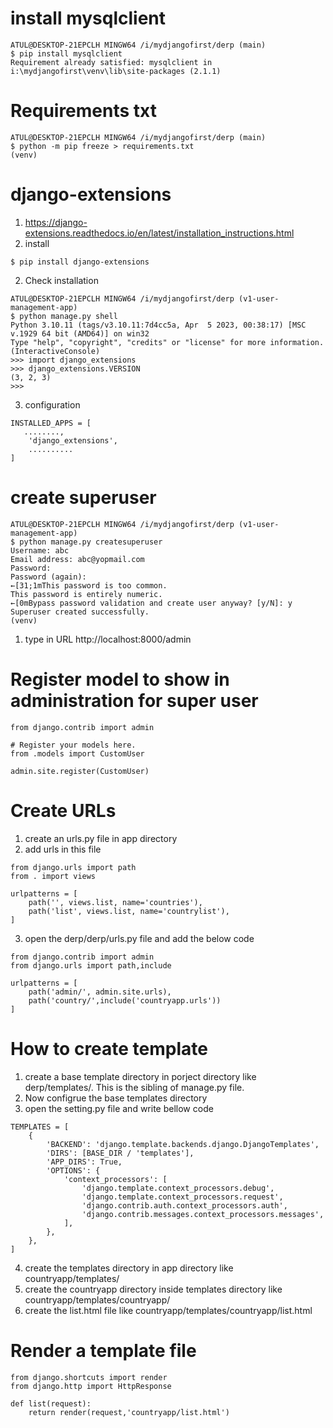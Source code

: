# install mysqlclient
```
ATUL@DESKTOP-21EPCLH MINGW64 /i/mydjangofirst/derp (main)
$ pip install mysqlclient
Requirement already satisfied: mysqlclient in i:\mydjangofirst\venv\lib\site-packages (2.1.1)
```

# Requirements txt
```
ATUL@DESKTOP-21EPCLH MINGW64 /i/mydjangofirst/derp (main)
$ python -m pip freeze > requirements.txt
(venv) 
```

# django-extensions
1. https://django-extensions.readthedocs.io/en/latest/installation_instructions.html 
2. install 
```
$ pip install django-extensions
```

2. Check installation
```
ATUL@DESKTOP-21EPCLH MINGW64 /i/mydjangofirst/derp (v1-user-management-app)
$ python manage.py shell
Python 3.10.11 (tags/v3.10.11:7d4cc5a, Apr  5 2023, 00:38:17) [MSC v.1929 64 bit (AMD64)] on win32
Type "help", "copyright", "credits" or "license" for more information.
(InteractiveConsole)
>>> import django_extensions
>>> django_extensions.VERSION
(3, 2, 3)
>>>
```
3. configuration
```
INSTALLED_APPS = [
   ........,
    'django_extensions',
    ..........
]
```

# create superuser
```
ATUL@DESKTOP-21EPCLH MINGW64 /i/mydjangofirst/derp (v1-user-management-app)
$ python manage.py createsuperuser
Username: abc     
Email address: abc@yopmail.com
Password: 
Password (again):
←[31;1mThis password is too common.
This password is entirely numeric.
←[0mBypass password validation and create user anyway? [y/N]: y
Superuser created successfully.
(venv) 
```

1. type in URL http://localhost:8000/admin

# Register model to show in administration for super user 
```
from django.contrib import admin

# Register your models here.
from .models import CustomUser

admin.site.register(CustomUser)
```

# Create URLs
1. create an urls.py file in app directory
2. add urls in this file

```
from django.urls import path
from . import views

urlpatterns = [
    path('', views.list, name='countries'),
    path('list', views.list, name='countrylist'),
]
```
3. open the derp/derp/urls.py file and add the below code

```
from django.contrib import admin
from django.urls import path,include

urlpatterns = [
    path('admin/', admin.site.urls),
    path('country/',include('countryapp.urls'))
]
```

# How to create template
1. create a base template directory in porject directory like derp/templates/. This is the sibling of manage.py file.
2. Now configrue the base templates directory
3. open the setting.py file and write bellow code

```
TEMPLATES = [
    {
        'BACKEND': 'django.template.backends.django.DjangoTemplates',
        'DIRS': [BASE_DIR / 'templates'],
        'APP_DIRS': True,
        'OPTIONS': {
            'context_processors': [
                'django.template.context_processors.debug',
                'django.template.context_processors.request',
                'django.contrib.auth.context_processors.auth',
                'django.contrib.messages.context_processors.messages',
            ],
        },
    },
]

```

4. create the templates directory in app directory like countryapp/templates/
5. create the countryapp directory inside templates directory like countryapp/templates/countryapp/
6. create the list.html file like countryapp/templates/countryapp/list.html

# Render a template file

```
from django.shortcuts import render
from django.http import HttpResponse

def list(request):
    return render(request,'countryapp/list.html')

```